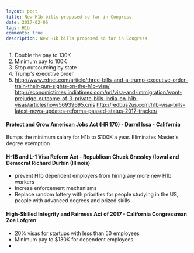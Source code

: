 ```yaml
---
layout: post
title: New H1b bills proposed so far in Congress
date: 2017-02-06
tags: H1b 
comments: true
description: New H1b bills proposed so far in Congress
---
```

1) Double the pay to 130K
2) Minimum pay to 100K
3) Stop outsourcing by state
4) Trump's executive order
5) http://www.zdnet.com/article/three-bills-and-a-trump-executive-order-train-their-gun-sights-on-the-h1b-visa/
http://economictimes.indiatimes.com/nri/visa-and-immigration/wont-prejudge-outcome-of-3-private-bills-india-on-h1b-visas/articleshow/56939695.cms
http://redbus2us.com/h1b-visa-bills-latest-news-updates-reforms-passed-status-2017-tracker/

#### Protect and Grow American Jobs Act (HR 170) - Darrel Issa - California
Bumps the minimum salary for H1b to $100K a year. Eliminates Master's degree exemption

#### H-1B and L-1 Visa Reform Act - Republican Chuck Grassley (Iowa) and Democrat Richard Durbin (Illinois)
- prevent H1b dependent employers from hiring any more new H1b workers
- Increse enforcement mechanisms
- Replace random lottery with priorities for people studying in the US, people with advanced degrees and prized skills

#### High-Skilled Integrity and Fairness Act of 2017 - California Congressman Zoe Lofgren
- 20% visas for startups with less than 50 employees
- Minimum pay to $130K for dependent employees
- 




